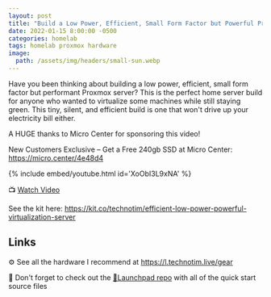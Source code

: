 ```yaml
---
layout: post
title: "Build a Low Power, Efficient, Small Form Factor but Powerful Proxmox Server"
date: 2022-01-15 8:00:00 -0500
categories: homelab
tags: homelab proxmox hardware
image:
  path: /assets/img/headers/small-sun.webp
---
```


Have you been thinking about building a low power, efficient, small  form factor but performant Proxmox server?  This is the perfect home server build for anyone who wanted to virtualize some machines while still staying green.  This tiny, silent, and efficient build is one that won't drive up your electricity bill either.  

A HUGE thanks to Micro Center for sponsoring this video!

New Customers Exclusive – Get a Free 240gb SSD at Micro Center: <https://micro.center/4e48d4>

{% include embed/youtube.html id='XoObI3L9xNA' %}

📺 [Watch Video](https://www.youtube.com/watch?v=XoObI3L9xNA)

See the kit here:
<https://kit.co/technotim/efficient-low-power-powerful-virtualization-server>

## Links

⚙️ See all the hardware I recommend at <https://l.technotim.live/gear>

🚀 Don't forget to check out the [🚀Launchpad repo](https://l.technotim.live/quick-start) with all of the quick start source files
